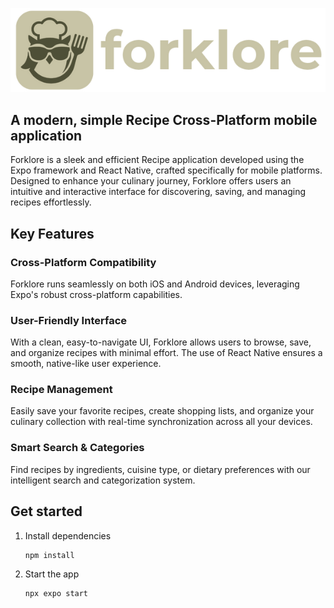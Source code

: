 ![Owl and Fork Logo](assets/images/forklore-logo.png)

## A modern, simple Recipe Cross-Platform mobile application
Forklore is a sleek and efficient Recipe application developed using the Expo framework and React Native, crafted specifically for mobile platforms. Designed to enhance your culinary journey, Forklore offers users an intuitive and interactive interface for discovering, saving, and managing recipes effortlessly.

## Key Features

### Cross-Platform Compatibility
Forklore runs seamlessly on both iOS and Android devices, leveraging Expo's robust cross-platform capabilities.

### User-Friendly Interface
With a clean, easy-to-navigate UI, Forklore allows users to browse, save, and organize recipes with minimal effort. The use of React Native ensures a smooth, native-like user experience.

### Recipe Management
Easily save your favorite recipes, create shopping lists, and organize your culinary collection with real-time synchronization across all your devices.

### Smart Search & Categories
Find recipes by ingredients, cuisine type, or dietary preferences with our intelligent search and categorization system.

## Get started

1. Install dependencies

   ```bash
   npm install
   ```

2. Start the app

   ```bash
   npx expo start
   ```

